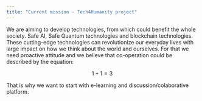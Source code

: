 ```yaml
---
title: "Current mission - Tech4Humanity project"
---
```

We are aiming to develop technologies, from which could benefit the whole society. Safe AI, Safe Quantum technologies and blockchain technologies. These cutting-edge technologies can revolutionize our everyday lives with large impact on how we think about the world and ourselves. 
For that we need proactive attitude and we believe that co-operation could be described by the equation:

$$ 1 + 1 = 3$$

That is why we want to start with e-learning and discussion/colaborative platform. 
